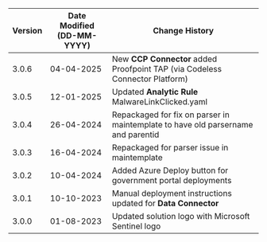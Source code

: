 | **Version** | **Date Modified (DD-MM-YYYY)** | **Change History**                                           |
|-------------|--------------------------------|--------------------------------------------------------------|
| 3.0.6       | 04-04-2025                     | New **CCP Connector** added Proofpoint TAP (via Codeless Connector Platform)  		  | 
| 3.0.5       | 12-01-2025                     | Updated **Analytic Rule** MalwareLinkClicked.yaml  		  | 
| 3.0.4       | 26-04-2024                     | Repackaged for fix on parser in maintemplate to have old parsername and parentid        |
| 3.0.3       | 16-04-2024                     | Repackaged for parser issue in maintemplate  				  |
| 3.0.2       | 10-04-2024                     | Added Azure Deploy button for government portal deployments  |
| 3.0.1       | 10-10-2023                     | Manual deployment instructions updated for **Data Connector**|          
| 3.0.0       | 01-08-2023                     | Updated solution logo with Microsoft Sentinel logo           |